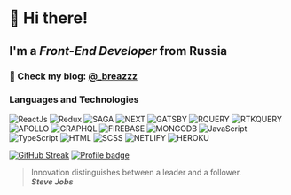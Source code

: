 # 👋 Hi there!
## I'm a *Front-End Developer* from Russia
### 🔗 Check my blog: [@_breazzz](https://www.instagram.com/_breazzz/)

### Languages and Technologies 
![ReactJs](https://img.shields.io/badge/-ReactJs-090909?style=for-the-badge&logo=React)
![Redux](https://img.shields.io/badge/-Redux-090909?style=for-the-badge&logo=Redux)
![SAGA](https://img.shields.io/badge/-SAGA-090909?style=for-the-badge&logo=reduxsaga)
![NEXT](https://img.shields.io/badge/-NEXT-090909?style=for-the-badge&logo=vercel)
![GATSBY](https://img.shields.io/badge/-GATSBY-090909?style=for-the-badge&logo=gatsby)
![RQUERY](https://img.shields.io/badge/-RQUERY-090909?style=for-the-badge&logo=reactquery)
![RTKQUERY](https://img.shields.io/badge/-RTKQUERY-090909?style=for-the-badge&logo=rtkq)
![APOLLO](https://img.shields.io/badge/-APOLLO-090909?style=for-the-badge&logo=apollographql)
![GRAPHQL](https://img.shields.io/badge/-GRAPHQL-090909?style=for-the-badge&logo=graphql)
![FIREBASE](https://img.shields.io/badge/-FIREBASE-090909?style=for-the-badge&logo=firebase)
![MONGODB](https://img.shields.io/badge/-MONGODB-090909?style=for-the-badge&logo=mongodb)
![JavaScript](https://img.shields.io/badge/-JavaScript-090909?style=for-the-badge&logo=JavaScript)
![TypeScript](https://img.shields.io/badge/-TypeScript-090909?style=for-the-badge&logo=TypeScript)
![HTML](https://img.shields.io/badge/-HTML-090909?style=for-the-badge&logo=html5)
![SCSS](https://img.shields.io/badge/-SCSS-090909?style=for-the-badge&logo=sass)
![NETLIFY](https://img.shields.io/badge/-NETLIFY-090909?style=for-the-badge&logo=netlify)
![HEROKU](https://img.shields.io/badge/-HEROKU-090909?style=for-the-badge&logo=heroku)

[![GitHub Streak](http://github-readme-streak-stats.herokuapp.com?user=breazzz&theme=dark&hide_border=true)](https://git.io/streak-stats)
[![Profile badge](https://www.codewars.com/users/Breazzz/badges/small)](https://www.codewars.com/users/Breazzz/badges)

> Innovation distinguishes between a leader and a follower. <br/>
> ***Steve Jobs***

<!--
**Breazzz/Breazzz** is a ✨ _special_ ✨ repository because its `README.md` (this file) appears on your GitHub profile.

Here are some ideas to get you started:

- 🔭 I’m currently working on ...
- 🌱 I’m currently learning ...
- 👯 I’m looking to collaborate on ...
- 🤔 I’m looking for help with ...
- 💬 Ask me about ...
- 📫 How to reach me: ...
- 😄 Pronouns: ...
- ⚡ Fun fact: ...
-->
